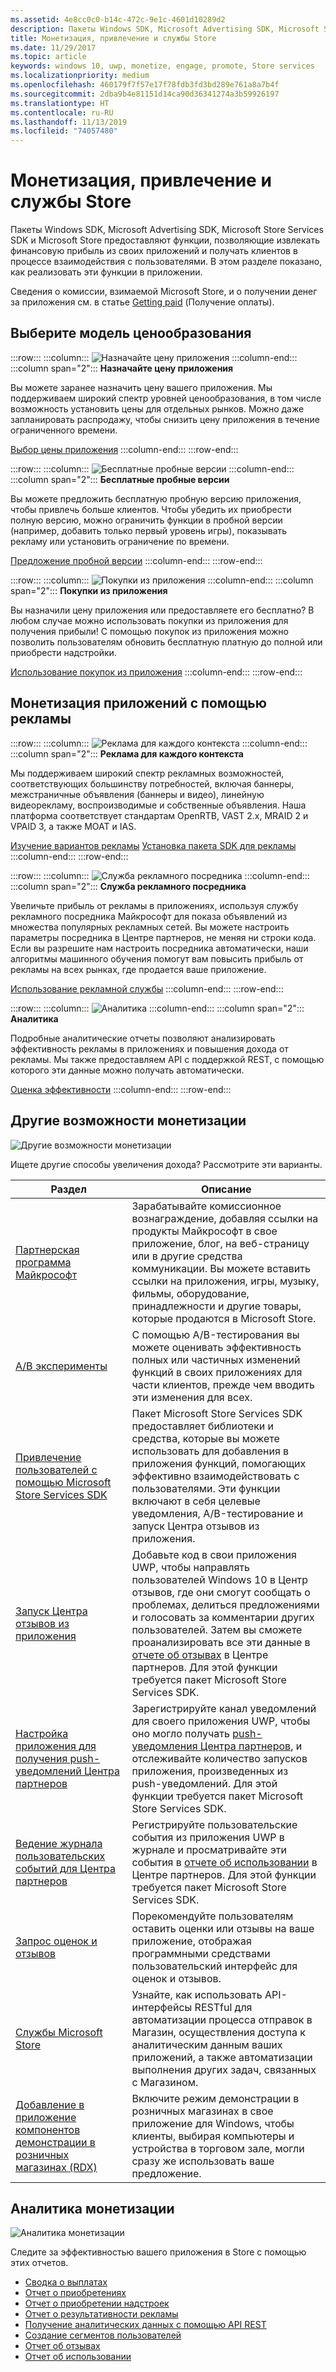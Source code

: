 ```yaml
---
ms.assetid: 4e8cc0c0-b14c-472c-9e1c-4601d10289d2
description: Пакеты Windows SDK, Microsoft Advertising SDK, Microsoft Store Services SDK и Microsoft Store предоставляют множество функций, позволяющих извлекать финансовую прибыль из своих приложений и получать клиентов в процессе взаимодействия с пользователями.
title: Монетизация, привлечение и службы Store
ms.date: 11/29/2017
ms.topic: article
keywords: windows 10, uwp, monetize, engage, promote, Store services
ms.localizationpriority: medium
ms.openlocfilehash: 460179f7f57e17f78fdb3fd3bd289e761a8a7b4f
ms.sourcegitcommit: 2dba9b4e81151d14ca90d36341274a3b59926197
ms.translationtype: HT
ms.contentlocale: ru-RU
ms.lasthandoff: 11/13/2019
ms.locfileid: "74057480"
---
```

# <a name="monetization-engagement-and-store-services"></a>Монетизация, привлечение и службы Store

Пакеты Windows SDK, Microsoft Advertising SDK, Microsoft Store Services SDK и Microsoft Store предоставляют функции, позволяющие извлекать финансовую прибыль из своих приложений и получать клиентов в процессе взаимодействия с пользователями. В этом разделе показано, как реализовать эти функции в приложении.

Сведения о комиссии, взимаемой Microsoft Store, и о получении денег за приложения см. в статье [Getting paid](../publish/getting-paid-apps.md) (Получение оплаты).

## <a name="choose-a-pricing-model"></a>Выберите модель ценообразования

:::row:::
    :::column:::
        ![Назначайте цену приложения](images/pricing-charge-price.png)
    :::column-end:::
    :::column span="2":::
**Назначайте цену приложения**

Вы можете заранее назначить цену вашего приложения. Мы поддерживаем широкий спектр уровней ценообразования, в том числе возможность установить цены для отдельных рынков. Можно даже запланировать распродажу, чтобы снизить цену приложения в течение ограниченного времени.

[Выбор цены приложения](../publish/set-app-pricing-and-availability.md)
    :::column-end:::
:::row-end:::

:::row:::
    :::column:::
        ![Бесплатные пробные версии](images/pricing-free-trial.png)
    :::column-end:::
    :::column span="2":::
**Бесплатные пробные версии**

Вы можете предложить бесплатную пробную версию приложения, чтобы привлечь больше клиентов. Чтобы убедить их приобрести полную версию, можно ограничить функции в пробной версии (например, добавить только первый уровень игры), показывать рекламу или установить ограничение по времени.

[Предложение пробной версии](in-app-purchases-and-trials.md)
    :::column-end:::
:::row-end:::

:::row:::
    :::column:::
        ![Покупки из приложения](images/pricing-in-app-purchases.png)
    :::column-end:::
    :::column span="2":::
**Покупки из приложения**

Вы назначили цену приложения или предоставляете его бесплатно? В любом случае можно использовать покупки из приложения для получения прибыли! С помощью покупок из приложения можно позволить пользователям обновить бесплатную платную до полной или приобрести надстройки.

[Использование покупок из приложения](in-app-purchases-and-trials.md)
    :::column-end:::
:::row-end:::

## <a name="monetize-your-app-with-ads"></a>Монетизация приложений с помощью рекламы

:::row:::
    :::column:::
        ![Реклама для каждого контекста](images/monetize-ads-every-context.png)
    :::column-end:::
    :::column span="2":::
**Реклама для каждого контекста**

Мы поддерживаем широкий спектр рекламных возможностей, соответствующих большинству потребностей, включая баннеры, межстраничные объявления (баннеры и видео), линейную видеорекламу, воспроизводимые и собственные объявления. Наша платформа соответствует стандартам OpenRTB, VAST 2.x, MRAID 2 и VPAID 3, а также MOAT и IAS.

[Изучение вариантов рекламы](../publish/create-an-ad-campaign-for-your-app.md)
[Установка пакета SDK для рекламы](https://aka.ms/ads-sdk-uwp)
    :::column-end:::
:::row-end:::

:::row:::
    :::column:::
        ![Служба рекламного посредника](images/monetize-ad-mediation-service.png)
    :::column-end:::
    :::column span="2":::
**Служба рекламного посредника**

Увеличьте прибыль от рекламы в приложениях, используя службу рекламного посредника Майкрософт для показа объявлений из множества популярных рекламных сетей. Вы можете настроить параметры посредника в Центре партнеров, не меняя ни строки кода. Если вы разрешите нам настроить посредника автоматически, наши алгоритмы машинного обучения помогут вам повысить прибыль от рекламы на всех рынках, где продается ваше приложение.

[Использование рекламной службы](https://aka.ms/admediationblog)
    :::column-end:::
:::row-end:::

:::row:::
    :::column:::
        ![Аналитика](images/monetize-analytics-pie-chart.png)
    :::column-end:::
    :::column span="2":::
**Аналитика**

Подробные аналитические отчеты позволяют анализировать эффективность рекламы в приложениях и повышения дохода от рекламы. Мы также предоставляем API с поддержкой REST, с помощью которого эти данные можно получать автоматически.

[Оценка эффективности](../publish/advertising-performance-report.md)
    :::column-end:::
:::row-end:::

## <a name="other-monetization-opportunities"></a>Другие возможности монетизации

![Другие возможности монетизации](images/monetize-other-opportunities.png)

Ищете другие способы увеличения дохода? Рассмотрите эти варианты.

 Раздел                | Описание                 |
|--------------------|-----------------------------|
| [Партнерская программа Майкрософт](https://go.microsoft.com/fwlink/p/?LinkId=617665) | Зарабатывайте комиссионное вознаграждение, добавляя ссылки на продукты Майкрософт в свое приложение, блог, на веб-страницу или в другие средства коммуникации. Вы можете вставить ссылки на приложения, игры, музыку, фильмы, оборудование, принадлежности и другие товары, которые продаются в Microsoft Store.
| [A/B эксперименты](https://go.microsoft.com/fwlink/p/?LinkId=722784) | С помощью A/B-тестирования вы можете оценивать эффективность полных или частичных изменений функций в своих приложениях для части клиентов, прежде чем вводить эти изменения для всех.
| [Привлечение пользователей с помощью Microsoft Store Services SDK](microsoft-store-services-sdk.md) | Пакет Microsoft Store Services SDK предоставляет библиотеки и средства, которые вы можете использовать для добавления в приложения функций, помогающих эффективно взаимодействовать с пользователями. Эти функции включают в себя целевые уведомления, A/B-тестирование и запуск Центра отзывов из приложения.
| [Запуск Центра отзывов из приложения](launch-feedback-hub-from-your-app.md) | Добавьте код в свои приложения UWP, чтобы направлять пользователей Windows 10 в Центр отзывов, где они смогут сообщать о проблемах, делиться предложениями и голосовать за комментарии других пользователей. Затем вы сможете проанализировать все эти данные в [отчете об отзывах](../publish/feedback-report.md) в Центре партнеров. Для этой функции требуется пакет Microsoft Store Services SDK. 
| [Настройка приложения для получения push-уведомлений Центра партнеров](configure-your-app-to-receive-dev-center-notifications.md) | Зарегистрируйте канал уведомлений для своего приложения UWP, чтобы оно могло получать [push-уведомления Центра партнеров](../publish/send-push-notifications-to-your-apps-customers.md), и отслеживайте количество запусков приложения, произведенных из push-уведомлений. Для этой функции требуется пакет Microsoft Store Services SDK.
| [Ведение журнала пользовательских событий для Центра партнеров](log-custom-events-for-dev-center.md) | Регистрируйте пользовательские события из приложения UWP в журнале и просматривайте эти события в [отчете об использовании](../publish/usage-report.md) в Центре партнеров. Для этой функции требуется пакет Microsoft Store Services SDK.
| [Запрос оценок и отзывов](request-ratings-and-reviews.md) | Порекомендуйте пользователям оставить оценки или отзывы на ваше приложение, отображая программными средствами пользовательский интерфейс для оценок и отзывов.
| [Службы Microsoft Store](using-windows-store-services.md) | Узнайте, как использовать API-интерфейсы RESTful для автоматизации процесса отправок в Магазин, осуществления доступа к аналитическим данным ваших приложений, а также автоматизации выполнения других задач, связанных с Магазином.
| [Добавление в приложение компонентов демонстрации в розничных магазинах (RDX)](retail-demo-experience.md) | Включите режим демонстрации в розничных магазинах в свое приложение для Windows, чтобы клиенты, выбирая компьютеры и устройства в торговом зале, могли сразу же использовать ваше предложение.

## <a name="monetization-analytics"></a>Аналитика монетизации

![Аналитика монетизации](images/monetize-analytics.png)

Следите за эффективностью вашего приложения в Store с помощью этих отчетов.

- [Сводка о выплатах](../publish/payout-summary.md)
- [Отчет о приобретениях](../publish/acquisitions-report.md)
- [Отчет о приобретении надстроек](../publish/add-on-acquisitions-report.md)
- [Отчет о результативности рекламы](../publish/advertising-performance-report.md)
- [Получение аналитических данных с помощью API REST](access-analytics-data-using-windows-store-services.md)
- [Создание сегментов пользователей](../publish/create-customer-segments.md)
- [Отчет об отзывах](../publish/feedback-report.md)
- [Отчет об использовании](../publish/usage-report.md)